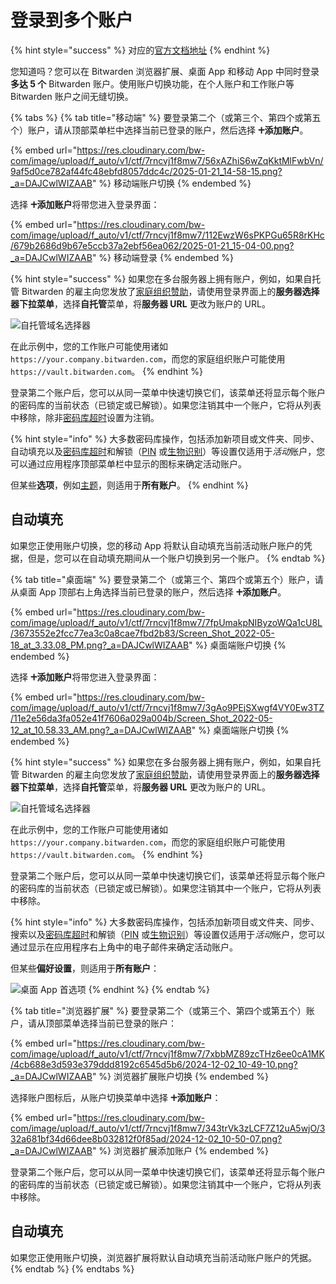 # 登录到多个账户

{% hint style="success" %}
对应的[官方文档地址](https://bitwarden.com/help/account-switching/)
{% endhint %}

您知道吗？您可以在 Bitwarden 浏览器扩展、桌面 App 和移动 App 中同时登录**多达 5 个** Bitwarden 账户。使用账户切换功能，在个人账户和工作账户等 Bitwarden 账户之间无缝切换。

{% tabs %}
{% tab title="移动端" %}
要登录第二个（或第三个、第四个或第五个）账户，请从顶部菜单栏中选择当前已登录的账户，然后选择 **🞤添加账户**。

{% embed url="https://res.cloudinary.com/bw-com/image/upload/f_auto/v1/ctf/7rncvj1f8mw7/56xAZhiS6wZqKktMlFwbVn/9af5d0ce782af44fc48ebfd8057ddc4c/2025-01-21_14-58-15.png?_a=DAJCwlWIZAAB" %}
移动端账户切换
{% endembed %}

选择 **🞤添加账户**将带您进入登录界面：

{% embed url="https://res.cloudinary.com/bw-com/image/upload/f_auto/v1/ctf/7rncvj1f8mw7/112EwzW6sPKPGu65R8rKHc/679b2686d9b67e5ccb37a2ebf56ea062/2025-01-21_15-04-00.png?_a=DAJCwlWIZAAB" %}
移动端登录
{% endembed %}

{% hint style="success" %}
如果您在多台服务器上拥有账户，例如，如果自托管 Bitwarden 的雇主向您发放了[家庭组织赞助](../../../plans-and-pricing/password-manager/redeem-families-sponsorship.md)，请使用登录界面上的**服务器选择器下拉菜单**，选择**自托管**菜单，将**服务器 URL** 更改为账户的 URL。

<img src="https://res.cloudinary.com/bw-com/image/upload/f_auto/v1/ctf/7rncvj1f8mw7/1Bc4QseUed27nuuhbeD7WR/1822635ca4cdd527903a0f9d5b85d271/2023-08-29_08-48-42.png?_a=DAJCwlWIZAAB" alt="自托管域名选择器" data-size="original">

在此示例中，您的工作账户可能使用诸如 `https://your.company.bitwarden.com`，而您的家庭组织账户可能使用 `https://vault.bitwarden.com`。
{% endhint %}

登录第二个账户后，您可以从同一菜单中快速切换它们，该菜单还将显示每个账户的密码库的当前状态（已锁定或已解锁）。如果您注销其中一个账户，它将从列表中移除，除非[密码库超时](../vault-timeout-options.md)设置为注销。

{% hint style="info" %}
大多数密码库操作，包括添加新项目或文件夹、同步、自动填充以及[密码库超时](../vault-timeout-options.md)和解锁（[PIN](../more-unlock-options/unlock-with-pin.md) 或[生物识别](../more-unlock-options/unlocking-with-biometrics.md)）等设置仅适用&#x4E8E;_&#x6D3B;&#x52A8;_&#x8D26;户，您可以通过应用程序顶部菜单栏中显示的图标来确定活动账户。

但某些**选项**，例如[主题](../../../miscellaneous/change-app-theme.md)，则适用于**所有账户**。
{% endhint %}

## 自动填充 <a href="#auto-fill" id="auto-fill"></a>

如果您正使用账户切换，您的移动 App 将默认自动填充当前活动账户账户的凭据，但是，您可以在自动填充期间从一个账户切换到另一个账户。
{% endtab %}

{% tab title="桌面端" %}
要登录第二个（或第三个、第四个或第五个）账户，请从桌面 App 顶部右上角选择当前已登录的账户，然后选择 **🞤添加账户**。

{% embed url="https://res.cloudinary.com/bw-com/image/upload/f_auto/v1/ctf/7rncvj1f8mw7/7fpUmakpNIByzoWQa1cU8L/3673552e2fcc77ea3c0a8cae7fbd2b83/Screen_Shot_2022-05-18_at_3.33.08_PM.png?_a=DAJCwlWIZAAB" %}
桌面端账户切换
{% endembed %}

选择 **🞤添加账户**将带您进入登录界面：

{% embed url="https://res.cloudinary.com/bw-com/image/upload/f_auto/v1/ctf/7rncvj1f8mw7/3gAo9PEjSXwgf4VY0Ew3TZ/11e2e56da3fa052e41f7606a029a004b/Screen_Shot_2022-05-12_at_10.58.33_AM.png?_a=DAJCwlWIZAAB" %}
桌面端账户切换
{% endembed %}

{% hint style="success" %}
如果您在多台服务器上拥有账户，例如，如果自托管 Bitwarden 的雇主向您发放了[家庭组织赞助](../../../plans-and-pricing/password-manager/redeem-families-sponsorship.md)，请使用登录界面上的**服务器选择器下拉菜单**，选择**自托管**菜单，将**服务器 URL** 更改为账户的 URL。

<img src="https://res.cloudinary.com/bw-com/image/upload/f_auto/v1/ctf/7rncvj1f8mw7/1Bc4QseUed27nuuhbeD7WR/1822635ca4cdd527903a0f9d5b85d271/2023-08-29_08-48-42.png?_a=DAJCwlWIZAAB" alt="自托管域名选择器" data-size="original">

在此示例中，您的工作账户可能使用诸如 `https://your.company.bitwarden.com`，而您的家庭组织账户可能使用 `https://vault.bitwarden.com`。
{% endhint %}

登录第二个账户后，您可以从同一菜单中快速切换它们，该菜单还将显示每个账户的密码库的当前状态（已锁定或已解锁）。如果您注销其中一个账户，它将从列表中移除。

{% hint style="info" %}
大多数密码库操作，包括添加新项目或文件夹、同步、搜索以及[密码库超时](../vault-timeout-options.md)和解锁（[PIN](../more-unlock-options/unlock-with-pin.md) 或[生物识别](../more-unlock-options/unlocking-with-biometrics.md)）等设置仅适用&#x4E8E;_&#x6D3B;&#x52A8;_&#x8D26;户，您可以通过显示在应用程序右上角中的电子邮件来确定活动账户。

但某些**偏好设置**，则适用于**所有账户**：

<img src="https://res.cloudinary.com/bw-com/image/upload/f_auto/v1/ctf/7rncvj1f8mw7/4tZUuuDPHnHQh5RNihx0TB/d82c343ba033d122e0910a6fe7a23f76/Screen_Shot_2022-01-31_at_11.18.49_AM.png?_a=DAJCwlWIZAAB" alt="桌面 App 首选项" data-size="original">
{% endhint %}
{% endtab %}

{% tab title="浏览器扩展" %}
要登录第二个（或第三个、第四个或第五个）账户，请从顶部菜单选择当前已登录的账户：

{% embed url="https://res.cloudinary.com/bw-com/image/upload/f_auto/v1/ctf/7rncvj1f8mw7/7xbbMZ89zcTHz6ee0cA1MK/4cb688e3d593e379ddd8192c6545d5b6/2024-12-02_10-49-10.png?_a=DAJCwlWIZAAB" %}
浏览器扩展账户切换
{% endembed %}

选择账户图标后，从账户切换菜单中选择 **🞤添加账户**：

{% embed url="https://res.cloudinary.com/bw-com/image/upload/f_auto/v1/ctf/7rncvj1f8mw7/343trVk3zLCF7Z12uA5wjO/332a681bf34d66dee8b032812f0f85ad/2024-12-02_10-50-07.png?_a=DAJCwlWIZAAB" %}
浏览器扩展添加账户
{% endembed %}

登录第二个账户后，您可以从同一菜单中快速切换它们，该菜单还将显示每个账户的密码库的当前状态（已锁定或已解锁）。如果您注销其中一个账户，它将从列表中移除。

## 自动填充 <a href="#auto-fill" id="auto-fill"></a>

如果您正使用账户切换，浏览器扩展将默认自动填充当前活动账户账户的凭据。
{% endtab %}
{% endtabs %}
